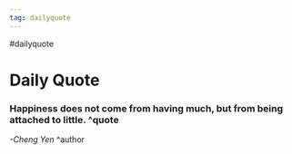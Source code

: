 ```yaml
---
tag: dailyquote
---
```


#dailyquote

# Daily Quote

### Happiness does not come from having much, but from being attached to little. ^quote
*-Cheng Yen* ^author
